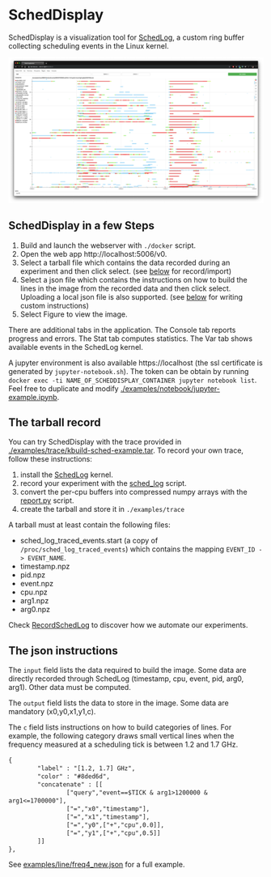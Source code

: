 # SchedDisplay

SchedDisplay is a visualization tool for [SchedLog](https://github.com/carverdamien/SchedLog), a custom ring buffer collecting scheduling events in the Linux kernel.

[![example](https://github.com/carverdamien/SchedDisplay/raw/master/docs/example.png)](https://github.com/carverdamien/SchedDisplay/raw/master/docs/example.png)

## SchedDisplay in a few Steps

1) Build and launch the webserver with `./docker` script.
2) Open the web app http://localhost:5006/v0.
3) Select a tarball file which contains the data recorded during an experiment and then click select. (see [below](#tarball) for record/import)
4) Select a json file which contains the instructions on how to build the lines in the image from the recorded data and then click select. Uploading a local json file is also supported. (see [below](#json) for writing custom instructions)
5) Select Figure to view the image.

There are additional tabs in the application.
The Console tab reports progress and errors.
The Stat tab computes statistics. 
The Var tab shows available events in the SchedLog kernel.

A jupyter environment is also available https://localhost (the ssl certificate is generated by `jupyter-notebook.sh`).
The token can be obtain by running `docker exec -ti NAME_OF_SCHEDDISPLAY_CONTAINER jupyter notebook list`.
Feel free to duplicate and modify [./examples/notebook/jupyter-example.ipynb](./examples/notebook/jupyter-example.ipynb).

## The tarball record

You can try SchedDisplay with the trace provided in [./examples/trace/kbuild-sched-example.tar](./examples/trace/kbuild-sched-example.tar).
To record your own trace, follow these instructions:
1) install the [SchedLog](https://github.com/carverdamien/SchedLog) kernel.
2) record your experiment with the [sched_log](https://github.com/carverdamien/SchedLog/blob/SchedLog/tools/sched_log/sched_log) script.
3) convert the per-cpu buffers into compressed numpy arrays with the [report.py](https://github.com/carverdamien/RecordSchedLog/blob/master/monitoring/SchedLog/report.py) script.
4) create the tarball and store it in `./examples/trace`

A tarball must at least contain the following files:

* sched_log_traced_events.start (a copy of `/proc/sched_log_traced_events`) which contains the mapping `EVENT_ID -> EVENT_NAME`.
* timestamp.npz
* pid.npz
* event.npz
* cpu.npz
* arg1.npz
* arg0.npz

Check [RecordSchedLog](https://github.com/carverdamien/RecordSchedLog) to discover how we automate our experiments.

## The json instructions

The `input` field lists the data required to build the image.
Some data are directly recorded through SchedLog (timestamp, cpu, event, pid, arg0, arg1).
Other data must be computed.

The `output` field lists the data to store in the image.
Some data are mandatory (x0,y0,x1,y1,c).

The `c` field lists instructions on how to build categories of lines.
For example, the following category draws small vertical lines when the frequency measured at a scheduling tick is between 1.2 and 1.7 GHz.
```
{
        "label" : "[1.2, 1.7] GHz",
        "color" : "#8ded6d",
        "concatenate" : [[
                ["query","event==$TICK & arg1>1200000 & arg1<=1700000"],
                ["=","x0","timestamp"],
                ["=","x1","timestamp"],
                ["=","y0",["+","cpu",0.0]],
                ["=","y1",["+","cpu",0.5]]
        ]]
},
```
See [examples/line/freq4_new.json](examples/line/freq4_new.json) for a full example.

